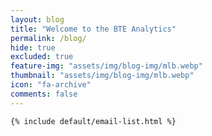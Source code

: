 ```yaml
---
layout: blog
title: "Welcome to the BTE Analytics"
permalink: /blog/
hide: true
excluded: true
feature-img: "assets/img/blog-img/mlb.webp"
thumbnail: "assets/img/blog-img/mlb.webp"
icon: "fa-archive"
comments: false
---
```


    {% include default/email-list.html %}